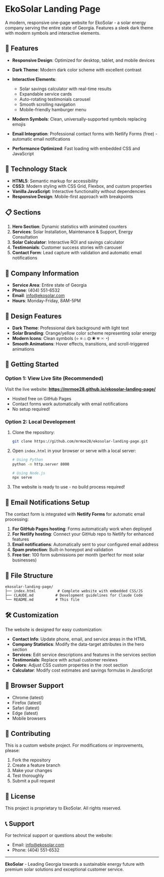 # EkoSolar Landing Page

A modern, responsive one-page website for EkoSolar - a solar energy company serving the entire state of Georgia. Features a sleek dark theme with modern symbols and interactive elements.

## 🌟 Features

- **Responsive Design**: Optimized for desktop, tablet, and mobile devices
- **Dark Theme**: Modern dark color scheme with excellent contrast
- **Interactive Elements**: 
  - Solar savings calculator with real-time results
  - Expandable service cards
  - Auto-rotating testimonials carousel
  - Smooth scrolling navigation
  - Mobile-friendly hamburger menu

- **Modern Symbols**: Clean, universally-supported symbols replacing emojis
- **Email Integration**: Professional contact forms with Netlify Forms (free) - automatic email notifications
- **Performance Optimized**: Fast loading with embedded CSS and JavaScript

## 🚀 Technology Stack

- **HTML5**: Semantic markup for accessibility
- **CSS3**: Modern styling with CSS Grid, Flexbox, and custom properties
- **Vanilla JavaScript**: Interactive functionality without dependencies
- **Responsive Design**: Mobile-first approach with breakpoints

## 📋 Sections

1. **Hero Section**: Dynamic statistics with animated counters
2. **Services**: Solar Installation, Maintenance & Support, Energy Consultation
3. **Solar Calculator**: Interactive ROI and savings calculator
4. **Testimonials**: Customer success stories with carousel
5. **Contact Form**: Lead capture with validation and automatic email notifications

## 🏢 Company Information

- **Service Area**: Entire state of Georgia
- **Phone**: (404) 551-6532
- **Email**: info@ekosolar.com
- **Hours**: Monday-Friday, 8AM-5PM

## 🎨 Design Features

- **Dark Theme**: Professional dark background with light text
- **Solar Branding**: Orange/yellow color scheme representing solar energy
- **Modern Icons**: Clean symbols (⟡ ≡ ⌂ ⚙ ◉ ☎ ✉ ◔)
- **Smooth Animations**: Hover effects, transitions, and scroll-triggered animations

## 🚀 Getting Started

### **Option 1: View Live Site (Recommended)**
Visit the live website: **https://mrmoe28.github.io/ekosolar-landing-page/**
- Hosted free on GitHub Pages
- Contact forms work automatically with email notifications
- No setup required!

### **Option 2: Local Development**
1. Clone the repository:
   ```bash
   git clone https://github.com/mrmoe28/ekosolar-landing-page.git
   ```

2. Open `index.html` in your browser or serve with a local server:
   ```bash
   # Using Python
   python -m http.server 8000
   
   # Using Node.js
   npx serve
   ```

3. The website is ready to use - no build process required!

## 📧 Email Notifications Setup

The contact form is integrated with **Netlify Forms** for automatic email processing:

1. **For GitHub Pages hosting**: Forms automatically work when deployed
2. **For Netlify hosting**: Connect your GitHub repo to Netlify for enhanced features
3. **Email notifications**: Automatically sent to your configured email address
4. **Spam protection**: Built-in honeypot and validation
5. **Free tier**: 100 form submissions per month (perfect for most solar businesses)

## 📁 File Structure

```
ekosolar-landing-page/
├── index.html          # Complete website with embedded CSS/JS
├── CLAUDE.md          # Development guidelines for Claude Code
└── README.md          # This file
```

## 🛠️ Customization

The website is designed for easy customization:

- **Contact Info**: Update phone, email, and service areas in the HTML
- **Company Statistics**: Modify the data-target attributes in the hero section
- **Services**: Edit service descriptions and features in the services section
- **Testimonials**: Replace with actual customer reviews
- **Colors**: Adjust CSS custom properties in the :root section
- **Calculator**: Modify cost estimates and savings formulas in JavaScript

## 📱 Browser Support

- Chrome (latest)
- Firefox (latest)
- Safari (latest)
- Edge (latest)
- Mobile browsers

## 🤝 Contributing

This is a custom website project. For modifications or improvements, please:

1. Fork the repository
2. Create a feature branch
3. Make your changes
4. Test thoroughly
5. Submit a pull request

## 📄 License

This project is proprietary to EkoSolar. All rights reserved.

## 📞 Support

For technical support or questions about the website:
- Email: info@ekosolar.com
- Phone: (404) 551-6532

---

**EkoSolar** - Leading Georgia towards a sustainable energy future with premium solar solutions and exceptional customer service.